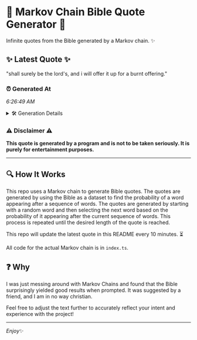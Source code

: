 # 📖 Markov Chain Bible Quote Generator 📖

Infinite quotes from the Bible generated by a Markov chain. ✨

## ✨ Latest Quote ✨
"shall surely be the lord's, and i will offer it up for a burnt offering."

### ⏰ Generated At
*6:26:49 AM*

<details>
    <summary>🛠️ Generation Details</summary>
    <p>
        <strong>🌱 Seed:</strong> shall<br>
        <strong>🔄 Iterations:</strong> 14<br>
        <strong>📜 Context History:</strong><br>[ shall ]: surely<br>[ shall, surely ]: be<br>[ shall, surely, be ]: the<br>[ shall, surely, be, the ]: lord's,<br>[ shall, surely, be, the, lord's, ]: and<br>[ shall, surely, be, the, lord's,, and ]: i<br>[ surely, be, the, lord's,, and, i ]: will<br>[ be, the, lord's,, and, i, will ]: offer<br>[ the, lord's,, and, i, will, offer ]: it<br>[ lord's,, and, i, will, offer, it ]: up<br>[ and, i, will, offer, it, up ]: for<br>[ i, will, offer, it, up, for ]: a<br>[ will, offer, it, up, for, a ]: burnt<br>[ offer, it, up, for, a, burnt ]: offering.<br>
    </p>
</details>

### ⚠️ Disclaimer ⚠️
**This quote is generated by a program and is not to be taken seriously. It is purely for entertainment purposes.**

---

## 🔍 How It Works

This repo uses a Markov chain to generate Bible quotes. The quotes are generated by using the Bible as a dataset to find the probability of a word appearing after a sequence of words. The quotes are generated by starting with a random word and then selecting the next word based on the probability of it appearing after the current sequence of words. This process is repeated until the desired length of the quote is reached.

This repo will update the latest quote in this README every 10 minutes. ⏳

All code for the actual Markov chain is in `index.ts`.

## ❓ Why

I was just messing around with Markov Chains and found that the Bible surprisingly yielded good results when prompted. 
It was suggested by a friend, and I am in no way christian.

Feel free to adjust the text further to accurately reflect your intent and experience with the project!

---

*Enjoy*✨
